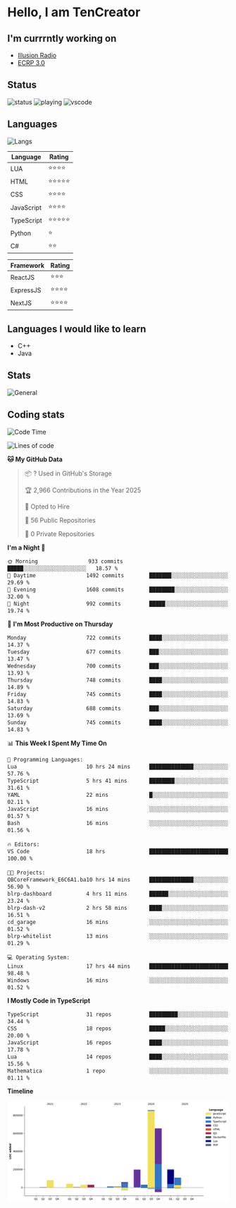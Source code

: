 # Hello, I am TenCreator

## I'm currrntly working on
- [Illusion Radio](https://illusionradio.co.uk/)
- [ECRP 3.0](http://github.com/Emerald-Coast-Roleplay/)

## Status
![status](https://api.statusbadges.me/badge/status/518334475038359555?simple=true&style=for-the-badge)
![playing](https://api.statusbadges.me/badge/playing/518334475038359555?style=for-the-badge)
![vscode](https://api.statusbadges.me/badge/vscode/518334475038359555?style=for-the-badge)

## Languages
![Langs](https://github-readme-stats.vercel.app/api/top-langs/?username=tencreator&layout=compact&theme=radical)


|Language|Rating|
|--------|------|
|LUA|⭐️⭐️⭐️⭐️|
|HTML|⭐️⭐️⭐️⭐️⭐️|
|CSS|⭐️⭐️⭐️⭐️|
|JavaScript|⭐️⭐️⭐️⭐️|
|TypeScript|⭐️⭐️⭐️⭐️⭐️|
|Python|⭐️|
|C#|⭐️⭐️ |

|Framework|Rating|
|--------|------|
|ReactJS|⭐️⭐️⭐|
|ExpressJS|⭐️⭐️⭐️⭐️|
|NextJS|⭐️⭐️⭐⭐️|

## Languages I would like to learn
- C++
- Java

## Stats
![General](https://github-readme-stats.vercel.app/api?username=tencreator&show_icons=true&theme=radical)

## Coding stats

<!--START_SECTION:waka-->
![Code Time](http://img.shields.io/badge/Code%20Time-586%20hrs%2026%20mins-blue)

![Lines of code](https://img.shields.io/badge/From%20Hello%20World%20I%27ve%20Written-2.3%20million%20lines%20of%20code-blue)

**🐱 My GitHub Data** 

> 📦 ? Used in GitHub's Storage 
 > 
> 🏆 2,966 Contributions in the Year 2025
 > 
> 💼 Opted to Hire
 > 
> 📜 56 Public Repositories 
 > 
> 🔑 0 Private Repositories 
 > 
**I'm a Night 🦉** 

```text
🌞 Morning                933 commits         █████░░░░░░░░░░░░░░░░░░░░   18.57 % 
🌆 Daytime                1492 commits        ███████░░░░░░░░░░░░░░░░░░   29.69 % 
🌃 Evening                1608 commits        ████████░░░░░░░░░░░░░░░░░   32.00 % 
🌙 Night                  992 commits         █████░░░░░░░░░░░░░░░░░░░░   19.74 % 
```
📅 **I'm Most Productive on Thursday** 

```text
Monday                   722 commits         ████░░░░░░░░░░░░░░░░░░░░░   14.37 % 
Tuesday                  677 commits         ███░░░░░░░░░░░░░░░░░░░░░░   13.47 % 
Wednesday                700 commits         ███░░░░░░░░░░░░░░░░░░░░░░   13.93 % 
Thursday                 748 commits         ████░░░░░░░░░░░░░░░░░░░░░   14.89 % 
Friday                   745 commits         ████░░░░░░░░░░░░░░░░░░░░░   14.83 % 
Saturday                 688 commits         ███░░░░░░░░░░░░░░░░░░░░░░   13.69 % 
Sunday                   745 commits         ████░░░░░░░░░░░░░░░░░░░░░   14.83 % 
```


📊 **This Week I Spent My Time On** 

```text
💬 Programming Languages: 
Lua                      10 hrs 24 mins      ██████████████░░░░░░░░░░░   57.76 % 
TypeScript               5 hrs 41 mins       ████████░░░░░░░░░░░░░░░░░   31.61 % 
YAML                     22 mins             █░░░░░░░░░░░░░░░░░░░░░░░░   02.11 % 
JavaScript               16 mins             ░░░░░░░░░░░░░░░░░░░░░░░░░   01.57 % 
Bash                     16 mins             ░░░░░░░░░░░░░░░░░░░░░░░░░   01.56 % 

🔥 Editors: 
VS Code                  18 hrs              █████████████████████████   100.00 % 

🐱‍💻 Projects: 
QBCoreFramework_E6C6A1.ba10 hrs 14 mins      ██████████████░░░░░░░░░░░   56.90 % 
blrp-dashboard           4 hrs 11 mins       ██████░░░░░░░░░░░░░░░░░░░   23.24 % 
blrp-dash-v2             2 hrs 58 mins       ████░░░░░░░░░░░░░░░░░░░░░   16.51 % 
cd_garage                16 mins             ░░░░░░░░░░░░░░░░░░░░░░░░░   01.52 % 
blrp-whitelist           13 mins             ░░░░░░░░░░░░░░░░░░░░░░░░░   01.29 % 

💻 Operating System: 
Linux                    17 hrs 44 mins      █████████████████████████   98.48 % 
Windows                  16 mins             ░░░░░░░░░░░░░░░░░░░░░░░░░   01.52 % 
```

**I Mostly Code in TypeScript** 

```text
TypeScript               31 repos            █████████░░░░░░░░░░░░░░░░   34.44 % 
CSS                      18 repos            █████░░░░░░░░░░░░░░░░░░░░   20.00 % 
JavaScript               16 repos            ████░░░░░░░░░░░░░░░░░░░░░   17.78 % 
Lua                      14 repos            ████░░░░░░░░░░░░░░░░░░░░░   15.56 % 
Mathematica              1 repo              ░░░░░░░░░░░░░░░░░░░░░░░░░   01.11 % 
```



**Timeline**

![Lines of Code chart](https://raw.githubusercontent.com/tencreator/tencreator/main/assets/bar_graph.png)


<!--END_SECTION:waka-->

